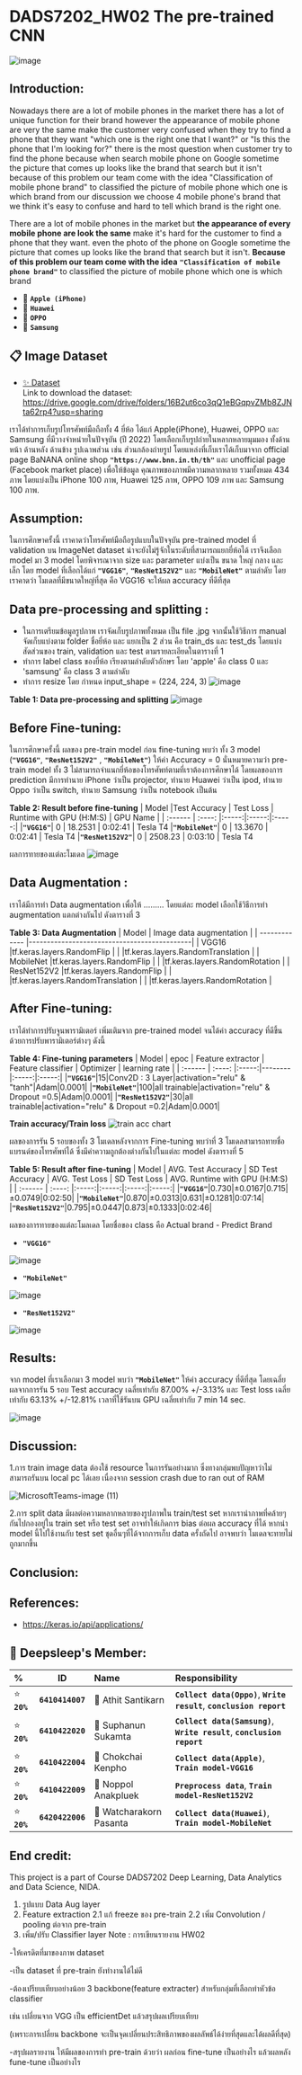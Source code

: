 # DADS7202_HW02 The pre-trained CNN
![image](https://user-images.githubusercontent.com/107410157/197267919-ac58b7ea-f75d-4610-9408-eb14e26ceb85.png)

## Introduction: 

Nowadays there are a lot of mobile phones in the market there has a lot of unique function for their brand however the appearance of mobile phone are very the same make the customer very confused when they try to find a phone that they want "which one is the right one that I want?" or "Is this the phone that I'm looking for?" there is the most question when customer try to find the phone because when search mobile phone on Google sometime the picture that comes up looks like the brand that search but it isn't because of this problem our team come with the idea "Classification of mobile phone brand" to classified the picture of mobile phone which one is which brand from our discussion we choose 4 mobile phone's brand that we think it's easy to confuse and hard to tell which brand is the right one.

There are a lot of mobile phones in the market but **the appearance of every mobile phone are look the same** make it's hard for the customer to find a phone that they want.  even the photo of the phone on Google sometime the picture that comes up looks like the brand that search but it isn't. **Because of this problem our team come with the idea** **`"Classification of mobile phone brand"`** to classified the picture of mobile phone which one is which brand

* 📱 **`Apple (iPhone)`**    
* 📱 **`Huawei`**
* 📱 **`OPPO`**   
* 📱 **`Samsung`**


## 📋 Image Dataset
 - [✨ Dataset](https://drive.google.com/drive/folders/16B2ut6co3qQ1eBGqpvZMb8ZJNta62rp4?usp=sharing) <br>
Link to download the dataset: https://drive.google.com/drive/folders/16B2ut6co3qQ1eBGqpvZMb8ZJNta62rp4?usp=sharing

เราได้ทำการเก็บรูปโทรศัพท์มือถือทั้ง 4 ยี่ห้อ ได้แก่ Apple(iPhone), Huawei, OPPO และ Samsung ที่มีวางจำหน่ายในปัจจุบัน (ปี 2022) โดยเลือกเก็บรูปถ่ายในหลากหลายมุมมอง ทั้งด้านหน้า ด้านหลัง ด้านข้าง รูปเฉาพส่วน เช่น ส่วนกล้องถ่ายรูป โดยแหล่งที่เก็บเราได้เก็บมาจาก official page BaNANA online shop **`"https://www.bnn.in.th/th"`** และ unofficial page (Facebook market place) เพื่อให้ข้อมูล คุณภาพของภาพมีความหลากหลาย รวมทั้งหมด 434 ภาพ โดยแบ่งเป็น iPhone 100 ภาพ, Huawei 125 ภาพ, OPPO 109 ภาพ และ Samsung 100 ภาพ.


## Assumption:
ในการศึกษาครั้งนี้ เราคาดว่าโทรศัพท์มือถือรูปแบบในปัจจุบัน pre-trained model ที่ validation บน ImageNet dataset น่าจะยังไม่รู้จักในระดับที่สามารถแยกยี่ห้อได้ เราจึงเลือก model มา 3 model โดยพิจารณาจาก size และ parameter แบ่งเป็น ขนาด ใหญ่ กลาง และ เล็ก โดย model ที่เลือกได้แก่ **`"VGG16"`**, **`"ResNet152V2"`** และ **`"MobileNet"`** ตามลำดับ โดยเราคาดว่า โมเดลที่มีขนาดใหญ่ที่สุด คือ VGG16 จะให้ผล accuracy ที่ดีที่สุด

## Data pre-processing and splitting :
 * ในการเตรียมข้อมูลรูปภาพ เราจัดเก็บรูปภาพทั้งหมด เป็น file .jpg จากนั้นใช้วิธีการ manual จัดเก็บแบ่งตาม folder ชื่อยี่ห้อ และ แยกเป็น 2 ส่วน คือ train_ds และ test_ds โดยแบ่งสัดส่วนของ train, validation และ test ตามรายละเอียดในตารางที่ 1
* ทำการ label class ของยี่ห้อ เรียงตามลำดับตัวอักษร โดย 'apple' คือ class 0 และ 'samsung' คือ class 3 ตามลำดับ
* ทำการ resize โดย กำหนด input_shape = (224, 224, 3)
![image](https://user-images.githubusercontent.com/107410157/197308226-29a91b68-5a4d-467e-9e3f-402624fc36fa.png)


**Table 1: Data pre-processing and splitting**
![image](https://user-images.githubusercontent.com/107410157/197307356-859c04f9-4520-4d96-b5c8-3c1c3124ba5d.png)



## Before Fine-tuning:
ในการศึกษาครั้งนี้ ผลของ pre-train model ก่อน fine-tuning พบว่า ทั้ง 3 model (**`"VGG16"`**, **`"ResNet152V2"`** , **`"MobileNet"`**) ให้ค่า Accuracy = 0 นั่นหมายความว่า pre-train model ทั้ง 3 ไม่สามารถจำแนกยี่ห้อของโทรศัพท์ตามที่เราต้องการศึกษาได้ โดยผลของการ prediction มีการทำนาย iPhone ว่าเป็น projector, ทำนาย Huawei ว่าเป็น ipod, ทำนาย Oppo ว่าเป็น switch, ทำนาย Samsung ว่าเป็น notebook เป็นต้น

**Table 2: Result before fine-tuning**
| Model |Test Accuracy | Test Loss | Runtime with GPU (H:M:S) | GPU Name |
| :------ | :----: |:-----:|:-----:|:-----:|
|**`"VGG16"`**| 0 | 18.2531 | 0:02:41 | Tesla T4
|**`"MobileNet"`**| 0 | 13.3670 | 0:02:41 | Tesla T4
|**`"ResNet152V2"`**| 0 | 2508.23 | 0:03:10 | Tesla T4

ผลการทายของแต่ละโมเดล 
![image](https://user-images.githubusercontent.com/107410157/197308600-4f872a6d-8f47-4f41-93e9-aa1666180ce1.png)


## Data Augmentation :
เราได้มีการทำ Data augmentation เพื่อให้ ......... โดยแต่ละ model เลือกใช้วิธีการทำ augmentation แตกต่างกันไป ดังตารางที่ 3

**Table 3: Data Augmentation**
| Model         | Image data augmentation                     |
| ------------- |---------------------------------------------|
| VGG16         |tf.keras.layers.RandomFlip                   |
|               |tf.keras.layers.RandomTranslation            |
| MobileNet     |tf.keras.layers.RandomFlip                   |
|               |tf.keras.layers.RandomRotation               |
| ResNet152V2   |tf.keras.layers.RandomFlip                   |
|               |tf.keras.layers.RandomTranslation            |
|               |tf.keras.layers.RandomRotation               |

## After Fine-tuning:

เราได้ทำการปรับจูนพารามิเตอร์ เพิ่มเติมจาก pre-trained model จนได้ค่า accuracy ที่ดีขึ้น ด้วยการปรับพารามิเตอร์ต่างๆ ดังนี้

**Table 4: Fine-tuning parameters**
| Model | epoc | Feature extractor | Feature classifier | Optimizer | learning rate |
| :------ | :----: |:-----:|--------|:-----:|:-----:|
|**`"VGG16"`**|15|Conv2D : 3 Layer|activation="relu" & "tanh"|Adam|0.0001|
|**`"MobileNet"`**|100|all trainable|activation="relu" & Dropout =0.5|Adam|0.0001|
|**`"ResNet152V2"`**|30|all trainable|activation="relu" & Dropout =0.2|Adam|0.0001|

**Train accuracy/Train loss**
![train acc chart](https://user-images.githubusercontent.com/107410157/197314810-71adb873-90e2-43e2-95f0-17be407e13a4.jpg)

ผลของการรัน 5 รอบของทั้ง 3 โมเดลหลังจากการ Fine-tuning พบว่าที่ 3 โมเดลสามารถทายชื่อแบรนด์ของโทรศัพท์ได้ ซึ่งมีค่าความถูกต้องต่างกันไปในแต่ละ model ดังตารางที่ 5

**Table 5: Result after fine-tuning**
| Model | AVG. Test Accuracy | SD Test Accuracy | AVG. Test Loss | SD Test Loss | AVG. Runtime with GPU (H:M:S) |
| :------ | :----: |:-----:|:-----:|:-----:|:-----:|
|**`"VGG16"`**|0.730|±0.0167|0.715|±0.0749|0:02:50|
|**`"MobileNet"`**|0.870|±0.0313|0.631|±0.1281|0:07:14|
|**`"ResNet152V2"`**|0.795|±0.0447|0.873|±0.1333|0:02:46|

ผลของการทายของแต่ละโมลเดล โดยชื่อของ class คือ Actual brand - Predict Brand
 - **`"VGG16"`**
 
 ![image](https://user-images.githubusercontent.com/86920208/197242106-bb7c47f0-7009-4ee4-82c2-57f7f319bed3.png)
 
 - **`"MobileNet"`**
 
 ![image](https://user-images.githubusercontent.com/86920208/197242438-267ffb37-8307-46c2-bd21-ed170df14ac1.png)

 - **`"ResNet152V2"`**
 
![image](https://user-images.githubusercontent.com/86920208/197242572-f5c2f464-fd14-4cd0-92f8-9e95d1ce9f93.png)




## Results:
จาก model ที่เราเลือกมา 3 model พบว่า **`"MobileNet"`** ให้ค่า accuracy ที่ดีที่สุด โดยเฉลี่ยผลจากการรัน 5 รอบ Test accuracy เฉลี่ยเท่ากับ 87.00% +/-3.13% และ Test loss เฉลี่ยเท่ากับ 63.13% +/-12.81% เวลาที่ใช้รันบน GPU เฉลี่ยเท่ากับ 7 min 14 sec.

![image](https://user-images.githubusercontent.com/107410157/197309429-bc6da6a4-b423-4b94-83ab-ac2f2abe1b16.png)




## Discussion:
1.การ train image data ต้องใช้ resource ในการรันอย่างมาก ซึ่งทางกลุ่มพบปัญหาว่าไม่สามารถรันบน local pc ได้เลย เนื่องจาก session crash due to ran out of RAM

![MicrosoftTeams-image (11)](https://user-images.githubusercontent.com/107410157/197311406-017fbef7-854f-415a-a92b-a6b41c0b95ce.png)



2.การ split data มีผลต่อความหลากหลายของรูปภาพใน train/test set หากเรานำภาพที่คล้ายๆกันไปกองอยู่ใน train set หรือ test set อาจทำให้เกิดการ bias ต่อผล accuracy ที่ได้ หากนำ model นี้ไปใช้งานกับ test set ชุดอื่นๆที่ได้จากการเก็บ data ครั้งถัดไป อาจพบว่า โมเดลจะทายไม่ถูกมากขึ้น


## Conclusion:



## References:
* https://keras.io/api/applications/


## 🙋 Deepsleep's Member:
| %|ID|Name |Responsibility  |
| :------ | ------ |:------|:-------|
|⭐ **`20%`** | **`6410414007`**  | 👦 Athit Santikarn  |**`Collect data(Oppo)`**, **`Write result`**, **`conclusion report`**|
|⭐ **`20%`** | **`6410422020`**  | 👩 Suphanun Sukamta |**`Collect data(Samsung)`**, **`Write result`**, **`conclusion report`**|
|⭐ **`20%`** | **`6410422004`**  | 👦 Chokchai Kenpho  |**`Collect data(Apple)`**, **`Train model-VGG16`**|
|⭐ **`20%`** | **`6410422009`**  | 👦 Noppol Anakpluek  |**`Preprocess data`**, **`Train model-ResNet152V2`**|
|⭐ **`20%`** | **`6420422006`**  | 👦 Watcharakorn Pasanta  | **`Collect data(Huawei)`**, **`Train model-MobileNet`**|


## End credit: 
This project is a part of Course DADS7202 Deep Learning, Data Analytics and Data Science, NIDA.

1. รูปแบบ Data Aug layer
2. Feature extraction
2.1 แก้ freeze ของ pre-train
2.2 เพิ่ม Convolution / pooling ต่อจาก pre-train
3. เพิ่ม/ปรับ Classifier layer
Note : การเขียนรายงาน HW02

-ให้เครดิตที่มาของภาพ dataset

-เป็น dataset ที่ pre-train ยังทำงานได้ไม่ดี

-ต้องเปรียบเทียบอย่างน้อย 3 backbone(feature extracter) สำหรับกลุ่มที่เลือกทำหัวข้อ classifier

เช่น เปลี่ยนจาก VGG เป็น efficientDet แล้วสรุปผลเปรียบเทียบ

(เพราะการเปลี่ยน backbone จะเป็นจุดเปลี่ยนประสิทธิภาพของผลลัพธ์ได้ง่ายที่สุดและได้ผลดีที่สุด)

-สรุปผลรายงาน ให้มีผลของการทำ pre-train ด้วยว่า ผลก่อน fine-tune เป็นอย่างไร แล้วผลหลัง fune-tune เป็นอย่างไร
